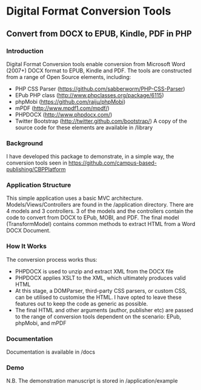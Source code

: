# Digital Format Conversion Tools 
## Convert from DOCX to EPUB, Kindle, PDF in PHP

### Introduction
Digital Format Conversion tools enable conversion from Microsoft Word (2007+) DOCX format to EPUB, Kindle and PDF.
The tools are constructed from a range of Open Source elements, including:
* PHP CSS Parser (https://github.com/sabberworm/PHP-CSS-Parser)
* EPub PHP class (http://www.phpclasses.org/package/6115)
* phpMobi (https://github.com/raiju/phpMobi)
* mPDF (http://www.mpdf1.com/mpdf/)
* PHPDOCX (http://www.phpdocx.com/)
* Twitter Bootstrap (http://twitter.github.com/bootstrap/)
A copy of the source code for these elements are available in /library

### Background
I have developed this package to demonstrate, in a simple way, the conversion tools seen in https://github.com/campus-based-publishing/CBPPlatform

### Application Structure
This simple application uses a basic MVC architecture. Models/Views/Controllers are found in the /application directory.
There are 4 models and 3 controllers. 3 of the models and the controllers contain the code to convert from DOCX to EPub, MOBI, and PDF.
The final model (TransformModel) contains common methods to extract HTML from a Word DOCX Document.

### How It Works
The conversion process works thus:
* PHPDOCX is used to unzip and extract XML from the DOCX file
* PHPDOCX applies XSLT to the XML, which ultimately produces valid HTML
* At this stage, a DOMParser, third-party CSS parsers, or custom CSS, can be utilised to customise the HTML. I have opted to leave these features out to keep the code as generic as possible.
* The final HTML and other arguments (author, publisher etc) are passed to the range of conversion tools dependent on the scenario: EPub, phpMobi, and mPDF

### Documentation
Documentation is available in /docs

### Demo
N.B. The demonstration manuscript is stored in /application/example
